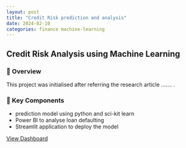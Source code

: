 ```yaml
---
layout: post
title: "Credit Risk prediction and analysis"
date: 2024-02-10
categories: finance machine-learning
---
```

## Credit Risk Analysis using Machine Learning

### 🚀 Overview  
This project was initialised after referring the research article ....... .

### 📌 Key Components
- prediction model using python and sci-kit learn
- Power BI to analyse loan defaulting
- Streamlit application to deploy the model

[View Dashboard](../assets/dashboards/credit-risk.pbix)
